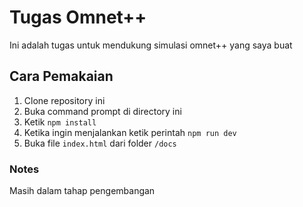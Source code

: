# Tugas Omnet++

Ini adalah tugas untuk mendukung simulasi omnet++ yang saya buat

## Cara Pemakaian

1. Clone repository ini
2. Buka command prompt di directory ini
3. Ketik `npm install`
4. Ketika ingin menjalankan ketik perintah `npm run dev`
5. Buka file `index.html` dari folder `/docs`

### Notes

Masih dalam tahap pengembangan
